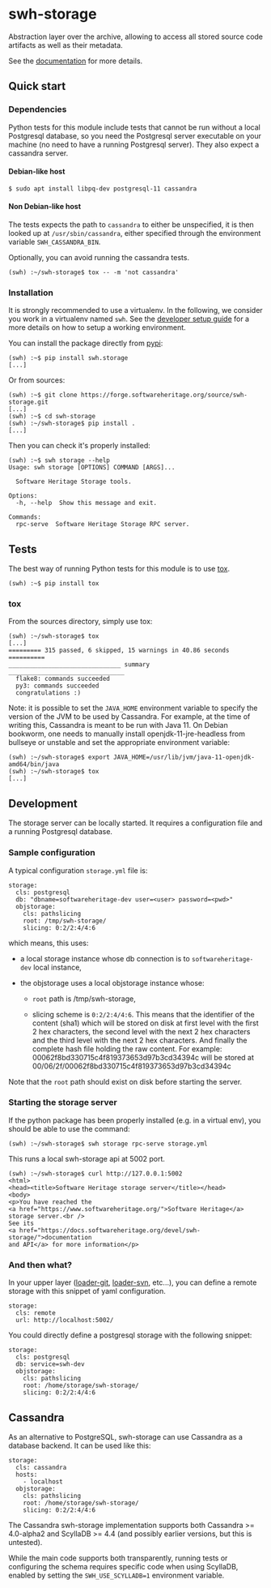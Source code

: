 swh-storage
===========

Abstraction layer over the archive, allowing to access all stored source code
artifacts as well as their metadata.

See the
[documentation](https://docs.softwareheritage.org/devel/swh-storage/index.html)
for more details.

## Quick start

### Dependencies

Python tests for this module include tests that cannot be run without a local
Postgresql database, so you need the Postgresql server executable on your
machine (no need to have a running Postgresql server). They also expect a
cassandra server.

#### Debian-like host

```
$ sudo apt install libpq-dev postgresql-11 cassandra
```

#### Non Debian-like host

The tests expects the path to `cassandra` to either be unspecified, it is then
looked up at `/usr/sbin/cassandra`, either specified through the environment
variable `SWH_CASSANDRA_BIN`.

Optionally, you can avoid running the cassandra tests.

```
(swh) :~/swh-storage$ tox -- -m 'not cassandra'
```

### Installation

It is strongly recommended to use a virtualenv. In the following, we
consider you work in a virtualenv named `swh`. See the
[developer setup guide](https://docs.softwareheritage.org/devel/developer-setup.html#developer-setup)
for a more details on how to setup a working environment.


You can install the package directly from
[pypi](https://pypi.org/p/swh.storage):

```
(swh) :~$ pip install swh.storage
[...]
```

Or from sources:

```
(swh) :~$ git clone https://forge.softwareheritage.org/source/swh-storage.git
[...]
(swh) :~$ cd swh-storage
(swh) :~/swh-storage$ pip install .
[...]
```

Then you can check it's properly installed:
```
(swh) :~$ swh storage --help
Usage: swh storage [OPTIONS] COMMAND [ARGS]...

  Software Heritage Storage tools.

Options:
  -h, --help  Show this message and exit.

Commands:
  rpc-serve  Software Heritage Storage RPC server.
```


## Tests

The best way of running Python tests for this module is to use
[tox](https://tox.readthedocs.io/).

```
(swh) :~$ pip install tox
```

### tox

From the sources directory, simply use tox:

```
(swh) :~/swh-storage$ tox
[...]
========= 315 passed, 6 skipped, 15 warnings in 40.86 seconds ==========
_______________________________ summary ________________________________
  flake8: commands succeeded
  py3: commands succeeded
  congratulations :)
```

Note: it is possible to set the `JAVA_HOME` environment variable to specify the
version of the JVM to be used by Cassandra. For example, at the time of writing
this, Cassandra is meant to be run with Java 11. On Debian bookworm, one needs
to manually install openjdk-11-jre-headless from bullseye or unstable and
set the appropriate environment variable:

```
(swh) :~/swh-storage$ export JAVA_HOME=/usr/lib/jvm/java-11-openjdk-amd64/bin/java
(swh) :~/swh-storage$ tox
[...]
```

## Development

The storage server can be locally started. It requires a configuration file and
a running Postgresql database.

### Sample configuration

A typical configuration `storage.yml` file is:

```
storage:
  cls: postgresql
  db: "dbname=softwareheritage-dev user=<user> password=<pwd>"
  objstorage:
    cls: pathslicing
    root: /tmp/swh-storage/
    slicing: 0:2/2:4/4:6
```

which means, this uses:

- a local storage instance whose db connection is to
  `softwareheritage-dev` local instance,

- the objstorage uses a local objstorage instance whose:

  - `root` path is /tmp/swh-storage,

  - slicing scheme is `0:2/2:4/4:6`. This means that the identifier of
    the content (sha1) which will be stored on disk at first level
    with the first 2 hex characters, the second level with the next 2
    hex characters and the third level with the next 2 hex
    characters. And finally the complete hash file holding the raw
    content. For example: 00062f8bd330715c4f819373653d97b3cd34394c
    will be stored at 00/06/2f/00062f8bd330715c4f819373653d97b3cd34394c

Note that the `root` path should exist on disk before starting the server.


### Starting the storage server

If the python package has been properly installed (e.g. in a virtual env), you
should be able to use the command:

```
(swh) :~/swh-storage$ swh storage rpc-serve storage.yml
```

This runs a local swh-storage api at 5002 port.

```
(swh) :~/swh-storage$ curl http://127.0.0.1:5002
<html>
<head><title>Software Heritage storage server</title></head>
<body>
<p>You have reached the
<a href="https://www.softwareheritage.org/">Software Heritage</a>
storage server.<br />
See its
<a href="https://docs.softwareheritage.org/devel/swh-storage/">documentation
and API</a> for more information</p>
```

### And then what?

In your upper layer
([loader-git](https://forge.softwareheritage.org/source/swh-loader-git/),
[loader-svn](https://forge.softwareheritage.org/source/swh-loader-svn/),
etc...), you can define a remote storage with this snippet of yaml
configuration.

```
storage:
  cls: remote
  url: http://localhost:5002/
```

You could directly define a postgresql storage with the following snippet:

```
storage:
  cls: postgresql
  db: service=swh-dev
  objstorage:
    cls: pathslicing
    root: /home/storage/swh-storage/
    slicing: 0:2/2:4/4:6
```

## Cassandra

As an alternative to PostgreSQL, swh-storage can use Cassandra as a database backend.
It can be used like this:

```
storage:
  cls: cassandra
  hosts:
    - localhost
  objstorage:
    cls: pathslicing
    root: /home/storage/swh-storage/
    slicing: 0:2/2:4/4:6
```

The Cassandra swh-storage implementation supports both Cassandra >= 4.0-alpha2
and ScyllaDB >= 4.4 (and possibly earlier versions, but this is untested).

While the main code supports both transparently, running tests
or configuring the schema requires specific code when using ScyllaDB,
enabled by setting the `SWH_USE_SCYLLADB=1` environment variable.
